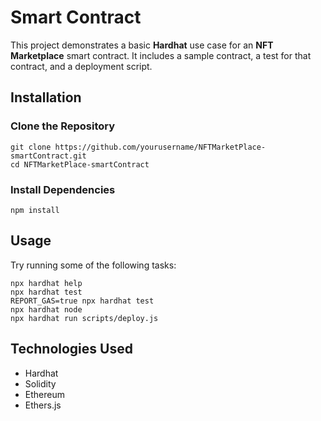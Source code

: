 # Smart Contract

This project demonstrates a basic **Hardhat** use case for an **NFT Marketplace** smart contract. It includes a sample contract, a test for that contract, and a deployment script.

## Installation

### Clone the Repository
```shell
git clone https://github.com/yourusername/NFTMarketPlace-smartContract.git
cd NFTMarketPlace-smartContract
```

### Install Dependencies
```shell
npm install
```

## Usage
Try running some of the following tasks:
```shell
npx hardhat help
npx hardhat test
REPORT_GAS=true npx hardhat test
npx hardhat node
npx hardhat run scripts/deploy.js
```

## Technologies Used
- Hardhat
- Solidity
- Ethereum
- Ethers.js
